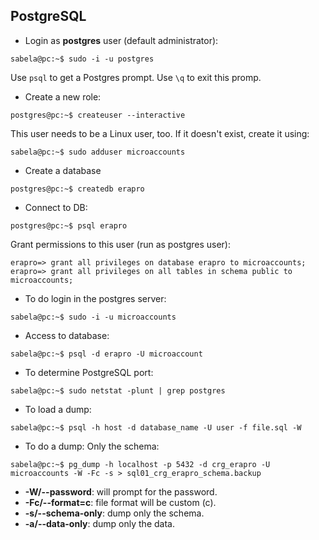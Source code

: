 PostgreSQL
--------------

* Login as **postgres** user (default administrator):
```
sabela@pc:~$ sudo -i -u postgres
```
Use <code>psql</code> to get a Postgres prompt.
Use <code>\q</code> to exit this promp.

* Create a new role:
```
postgres@pc:~$ createuser --interactive
```
This user needs to be a Linux user, too. If it doesn't exist, create it using:
```
sabela@pc:~$ sudo adduser microaccounts
```
* Create a database
```
postgres@pc:~$ createdb erapro
```
* Connect to DB:
```
postgres@pc:~$ psql erapro
```
Grant permissions to this user (run as postgres user):
```
erapro=> grant all privileges on database erapro to microaccounts;
erapro=> grant all privileges on all tables in schema public to microaccounts;
```
* To do login in the postgres server:
```
sabela@pc:~$ sudo -i -u microaccounts
```
* Access to database:
```
sabela@pc:~$ psql -d erapro -U microaccount
```
* To determine PostgreSQL port:
```
sabela@pc:~$ sudo netstat -plunt | grep postgres
```
* To load a dump:
```
sabela@pc:~$ psql -h host -d database_name -U user -f file.sql -W
```
* To do a dump:
Only the schema:
```
sabela@pc:~$ pg_dump -h localhost -p 5432 -d crg_erapro -U microaccounts -W -Fc -s > sql01_crg_erapro_schema.backup
```
- **-W/--password**: will prompt for the password.
- **-Fc/--format=c**: file format will be custom (c).
- **-s/--schema-only**: dump only the schema.
- **-a/--data-only**: dump only the data.

